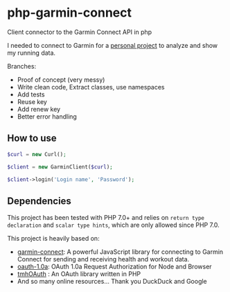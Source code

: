 # php-garmin-connect
Client connector to the Garmin Connect API in php

I needed to connect to Garmin for a [personal project](https://github.com/Roadie-xx/Runners-High) to analyze and show my running data.

Branches:
- Proof of concept (very messy)
- Write clean code, Extract classes, use namespaces
- Add tests
- Reuse key
- Add renew key
- Better error handling

## How to use
````php
$curl = new Curl();

$client = new GarminClient($curl);

$client->login('Login name', 'Password');
````

## Dependencies
This project has been tested with PHP 7.0+ and relies on `return type declaration` and `scalar type hints`, 
which are only allowed since PHP 7.0. 


This project is heavily based on: 
- [garmin-connect](https://github.com/Pythe1337N/garmin-connect): A powerful JavaScript library for connecting to Garmin Connect for sending and receiving health and workout data.
- [oauth-1.0a](https://github.com/ddo/oauth-1.0a): OAuth 1.0a Request Authorization for Node and Browser
- [tmhOAuth](https://github.com/themattharris/tmhOAuth) : An OAuth library written in PHP
- And so many online resources... Thank you DuckDuck and Google
